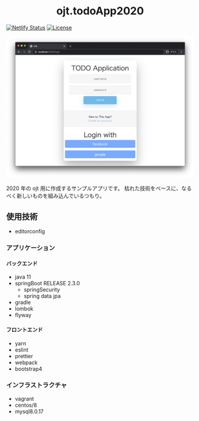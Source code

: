 <h1 align="center">ojt.todoApp2020</h1>

[![Netlify Status](https://api.netlify.com/api/v1/badges/7bc950f1-62e2-4ac4-ab08-664f4e2e5e1b/deploy-status)](https://app.netlify.com/sites/ojt-todoapp2020/deploys)
[![License](https://img.shields.io/badge/License-Apache%202.0-blue.svg)](https://opensource.org/licenses/Apache-2.0)

![loginPage](docs/img/login.png)

2020 年の ojt 用に作成するサンプルアプリです。
枯れた技術をベースに、なるべく新しいものを組み込んでいるつもり。

## 使用技術

- editorconfig

### アプリケーション

#### バックエンド

- java 11
- springBoot RELEASE 2.3.0
  - springSecurity
  - spring data jpa
- gradle
- lombok
- flyway

#### フロントエンド

- yarn
- eslint
- prettier
- webpack
- bootstrap4

### インフラストラクチャ

- vagrant
- centos/8
- mysql8.0.17
